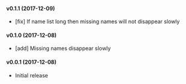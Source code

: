 #### v0.1.1 (2017-12-09)

- [fix] If name list long then missing names will not disappear slowly 

#### v0.1.0 (2017-12-08)

- [add] Missing names disappear slowly

#### v0.0.1 (2017-12-08)

- Initial release